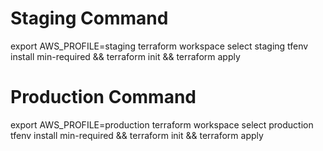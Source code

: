 # Staging Command

export AWS_PROFILE=staging
terraform workspace select staging
tfenv install min-required && terraform init && terraform apply

# Production Command

export AWS_PROFILE=production
terraform workspace select production
tfenv install min-required && terraform init && terraform apply